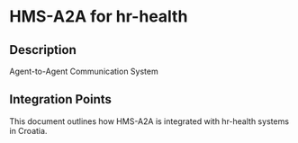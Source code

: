 # HMS-A2A for hr-health

## Description

Agent-to-Agent Communication System

## Integration Points

This document outlines how HMS-A2A is integrated with hr-health systems in Croatia.
